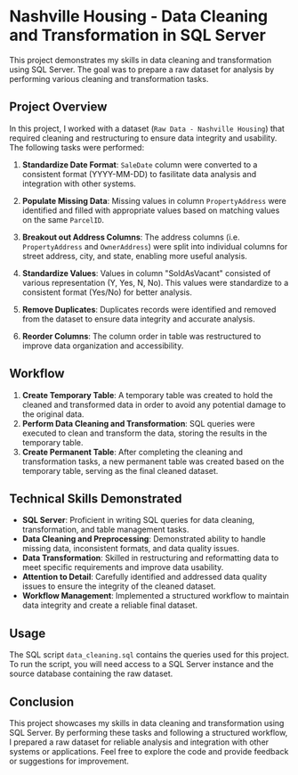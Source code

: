 # Nashville Housing - Data Cleaning and Transformation in SQL Server

This project demonstrates my skills in data cleaning and transformation using SQL Server. The goal was to prepare a raw dataset for analysis by performing various cleaning and transformation tasks.

## Project Overview

In this project, I worked with a dataset (`Raw Data - Nashville Housing`) that required cleaning and restructuring to ensure data integrity and usability. The following tasks were performed:

1. **Standardize Date Format**: `SaleDate` column were converted to a consistent format (YYYY-MM-DD) to fasilitate data analysis and integration with other systems.
   
2. **Populate Missing Data**: Missing values in column `PropertyAddress` were identified and filled  with appropriate values based on matching values on the same `ParcelID`.

3. **Breakout out Address Columns**: The address columns (i.e. `PropertyAddress` and `OwnerAddress`) were split into individual columns for street address, city, and state, enabling more useful analysis.

4. **Standardize Values**: Values in column "SoldAsVacant" consisted of various representation (Y, Yes, N, No). This values were standardize to a consistent format (Yes/No) for better analysis.

5. **Remove Duplicates**: Duplicates records were identified and removed from the dataset to ensure data integrity and accurate analysis.

6. **Reorder Columns**: The column order in table was restructured to improve data organization and accessibility.

## Workflow

1. **Create Temporary Table**: A temporary table was created to hold the cleaned and transformed data in order to avoid any potential damage to the original data.
2. **Perform Data Cleaning and Transformation**: SQL queries were executed to clean and transform the data, storing the results in the temporary table.
3. **Create Permanent Table**: After completing the cleaning and transformation tasks, a new permanent table was created based on the temporary table, serving as the final cleaned dataset.

## Technical Skills Demonstrated

- **SQL Server**: Proficient in writing SQL queries for data cleaning, transformation, and table management tasks.
- **Data Cleaning and Preprocessing**: Demonstrated ability to handle missing data, inconsistent formats, and data quality issues.
- **Data Transformation**: Skilled in restructuring and reformatting data to meet specific requirements and improve data usability.
- **Attention to Detail**: Carefully identified and addressed data quality issues to ensure the integrity of the cleaned dataset.
- **Workflow Management**: Implemented a structured workflow to maintain data integrity and create a reliable final dataset.

## Usage

The SQL script `data_cleaning.sql` contains the queries used for this project. To run the script, you will need access to a SQL Server instance and the source database containing the raw dataset.

## Conclusion

This project showcases my skills in data cleaning and transformation using SQL Server. By performing these tasks and following a structured workflow, I prepared a raw dataset for reliable analysis and integration with other systems or applications. Feel free to explore the code and provide feedback or suggestions for improvement.
